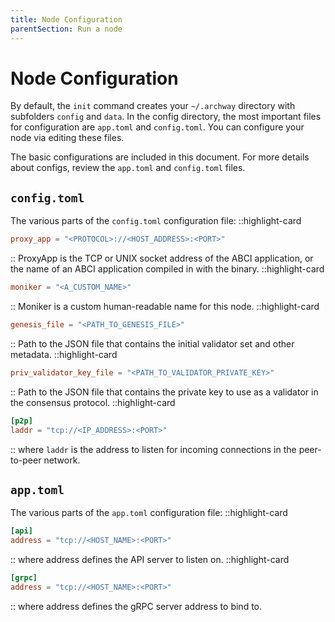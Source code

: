```yaml
---
title: Node Configuration
parentSection: Run a node
---
```


# Node Configuration

By default, the `init` command creates your `~/.archway` directory with subfolders `config` and `data`. In the config directory, the most important files for configuration are `app.toml` and `config.toml`. You can configure your node via editing these files.

The basic configurations are included in this document. For more details about configs, review the `app.toml` and `config.toml` files.

## `config.toml`

The various parts of the `config.toml` configuration file:
::highlight-card

```toml
proxy_app = "<PROTOCOL>://<HOST_ADDRESS>:<PORT>"
```

::
ProxyApp is the TCP or UNIX socket address of the ABCI application, or the name of an ABCI application compiled in with the binary.
::highlight-card

```toml
moniker = "<A_CUSTOM_NAME>"
```

::
Moniker is a custom human-readable name for this node.
::highlight-card

```toml
genesis_file = "<PATH_TO_GENESIS_FILE>"
```

::
Path to the JSON file that contains the initial validator set and other metadata.
::highlight-card

```toml
priv_validator_key_file = "<PATH_TO_VALIDATOR_PRIVATE_KEY>"
```

::
Path to the JSON file that contains the private key to use as a validator in the consensus protocol.
::highlight-card

```toml
[p2p]
laddr = "tcp://<IP_ADDRESS>:<PORT>"
```

::
where `laddr` is the address to listen for incoming connections in the peer-to-peer network.

## `app.toml`

The various parts of the `app.toml` configuration file:
::highlight-card

```toml
[api]
address = "tcp://<HOST_NAME>:<PORT>"
```

::
where address defines the API server to listen on.
::highlight-card

```toml
[grpc]
address = "tcp://<HOST_NAME>:<PORT>"
```

::
where address defines the gRPC server address to bind to.
